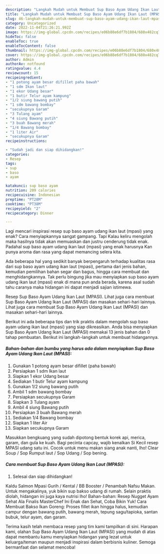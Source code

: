 ```yaml
---
description: "Langkah Mudah untuk Membuat Sup Baso Ayam Udang Ikan Laut (MPASI) Anti Gagal"
title: "Langkah Mudah untuk Membuat Sup Baso Ayam Udang Ikan Laut (MPASI) Anti Gagal"
slug: 46-langkah-mudah-untuk-membuat-sup-baso-ayam-udang-ikan-laut-mpasi-anti-gagal
category: Uncategorized
date: 2022-11-04T21:26:21.992Z
image: https://img-global.cpcdn.com/recipes/e06b88e6df7b1804/680x482cq70/sup-baso-ayam-udang-ikan-laut-mpasi-foto-resep-utama.jpg
hideToc: false
enableToc: true
enableTocContent: false
thumbnail: https://img-global.cpcdn.com/recipes/e06b88e6df7b1804/680x482cq70/sup-baso-ayam-udang-ikan-laut-mpasi-foto-resep-utama.jpg
cover: https://img-global.cpcdn.com/recipes/e06b88e6df7b1804/680x482cq70/sup-baso-ayam-udang-ikan-laut-mpasi-foto-resep-utama.jpg
author: Admin
authorAv: notfound
ratingvalue: 4.4
reviewcount: 15
recipeingredient:
- "1 potong ayam besar difillet paha bawah"
- "1 sdm Ikan laut"
- "1 ekor Udang besar"
- "1 butir Telur ayam kampung"
- "1/2 siung bawang putih"
- "1 sdm bawang bombay"
- "secukupnya Garam"
- "3 Tulang ayam"
- "4 siung Bawang putih"
- "3 buah Bawang merah"
- "1/4 Bawang bombay"
- "1 liter Air"
- "secukupnya Garam"
recipeinstructions:

- "Sudah jadi dan siap dihidangkan!"
categories:
- Resep
tags:
- sup
- baso
- ayam

katakunci: sup baso ayam 
nutrition: 209 calories
recipecuisine: Indonesian
preptime: "PT28M"
cooktime: "PT38M"
recipeyield: "2"
recipecategory: Dinner

---
```



Lagi mencari inspirasi resep sup baso ayam udang ikan laut (mpasi) yang enak? Cara menyiapkannya sangat gampang. Tapi Kalau keliru mengolah maka hasilnya tidak akan memuaskan dan justru cenderung tidak enak. Padahal sup baso ayam udang ikan laut (mpasi) yang enak harusnya Kan punya aroma dan rasa yang dapat memancing selera kita.


Ada beberapa hal yang sedikit banyak berpengaruh terhadap kualitas rasa dari sup baso ayam udang ikan laut (mpasi), pertama dari jenis bahan, kemudian pemilihan bahan segar dan bagus, hingga cara membuat dan menghidangkannya. Tak perlu bingung jika mau menyiapkan sup baso ayam udang ikan laut (mpasi) enak di mana pun anda berada, karena asal sudah tahu caranya maka hidangan ini dapat menjadi sajian istimewa.

Resep Sup Baso Ayam Udang Ikan Laut (MPASI). Lihat juga cara membuat Sup Baso Ayam Udang Ikan Laut (MPASI) dan masakan sehari-hari lainnya. Lihat juga cara membuat Sup Baso Ayam Udang Ikan Laut (MPASI) dan masakan sehari-hari lainnya.


Berikut ini ada beberapa tips dan trik praktis dalam mengolah sup baso ayam udang ikan laut (mpasi) yang siap dikreasikan. Anda bisa menyiapkan Sup Baso Ayam Udang Ikan Laut (MPASI) memakai 13 jenis bahan dan 0 tahap pembuatan. Berikut ini langkah-langkah untuk membuat hidangannya.

<!--inarticleads1-->

##### Bahan-bahan dan bumbu yang harus ada dalam menyiapkan Sup Baso Ayam Udang Ikan Laut (MPASI):

1. Gunakan 1 potong ayam besar difillet (paha bawah)
1. Persiapkan 1 sdm Ikan laut
1. Siapkan 1 ekor Udang besar
1. Sediakan 1 butir Telur ayam kampung
1. Gunakan 1/2 siung bawang putih
1. Ambil 1 sdm bawang bombay
1. Persiapkan secukupnya Garam
1. Siapkan 3 Tulang ayam
1. Ambil 4 siung Bawang putih
1. Persiapkan 3 buah Bawang merah
1. Sediakan 1/4 Bawang bombay
1. Siapkan 1 liter Air
1. Siapkan secukupnya Garam


Masukkan bengkuang yang sudah dipotong bentuk korek api, merica, garam, dan gula ke kuah. Bagi pecinta capcay, wajib kenalkan Si Kecil resep MPASI udang satu ini. Cocok untuk menu makan siang anak nanti, lho! Clear Soup / Sop Rumput laut / Sop Udang / Sop bening. 

<!--inarticleads2-->

##### Cara membuat Sup Baso Ayam Udang Ikan Laut (MPASI):


1. Selesai dan siap dihidangkan!

Kaldu Salmon Mpasi Gurih / Kental / BB Booster / Penambah Nafsu Makan. Untuk mengakalinya, yuk bikin sup bakso udang di rumah. Selain praktis diolah, hidangan ini juga kaya nutrisi lho! Bahan-bahan: Resep Nugget Ayam Sehat Ala Finalis MasterChef Ini Enak dan Sehat, Coba Bikin Yuk! Cara Membuat Bakso Ikan Goreng: Proses fillet ikan hingga halus, kemudian campur dengan bawang putih, bawang merah, tepung sagu/tapioka, santan bubuk, telur ayam, dan garam. 

Terima kasih telah membaca resep yang tim kami tampilkan di sini. Harapan kami, olahan Sup Baso Ayam Udang Ikan Laut (MPASI) yang mudah di atas dapat membantu kamu menyiapkan hidangan yang lezat untuk keluarga/teman maupun menjadi inspirasi dalam berbisnis kuliner. Semoga bermanfaat dan selamat mencoba!
